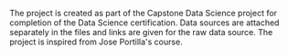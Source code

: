 The project is created as part of the Capstone Data Science project for completion of the Data Science certification.
Data sources are attached separately in the files and links are given for the raw data source.
The project is inspired from Jose Portilla's course.
